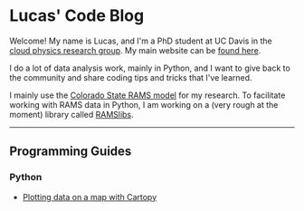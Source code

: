 # Lucas' Code Blog
Welcome! My name is Lucas, and I'm a PhD student at UC Davis in the [cloud physics research group](https://adele.faculty.ucdavis.edu/). My main website can be [found here](https://lucassterzinger.com). 

I do a lot of data analysis work, mainly in Python, and I want to give back to the community and share coding tips and tricks that I've learned. 

I mainly use the [Colorado State RAMS model](https://vandenheever.atmos.colostate.edu/vdhpage/rams.php) for my research. To facilitate working with RAMS data in Python, I am working on a (very rough at the moment) library called [RAMSlibs](https://github.com/lsterzinger/ramslibs).

---
## Programming Guides
### Python
* [Plotting data on a map with Cartopy](./map_plotting/plot_map.html)
